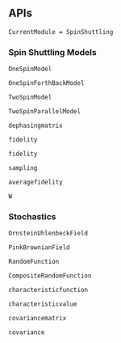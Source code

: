 
## APIs

```@meta
CurrentModule = SpinShuttling
```

### Spin Shuttling Models

```@docs
OneSpinModel
```

```@docs
OneSpinForthBackModel
```

```@docs
TwoSpinModel
```

```@docs
TwoSpinParallelModel
```


```@docs
dephasingmatrix
```

```@docs
fidelity
```


```@docs
fidelity
```

```@docs
sampling
```

```@docs
averagefidelity
```

```@docs
W
```

### Stochastics

```@docs
OrnsteinUhlenbeckField
```

```@docs
PinkBrownianField
```

```@docs
RandomFunction
```

```@docs
CompositeRandomFunction
```

```@docs
characteristicfunction
```

```@docs
characteristicvalue
```

```@docs
covariancematrix
```

```@docs
covariance
```
